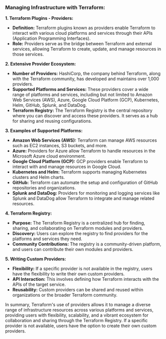 ### Managing Infrastructure with Terraform:

**1. Terraform Plugins - Providers:**
   - **Definition:** Terraform plugins known as providers enable Terraform to interact with various cloud platforms and services through their APIs (Application Programming Interfaces).
   - **Role:** Providers serve as the bridge between Terraform and external services, allowing Terraform to create, update, and manage resources in those services.

**2. Extensive Provider Ecosystem:**
   - **Number of Providers:** HashiCorp, the company behind Terraform, along with the Terraform community, has developed and maintains over 1,000 providers.
   - **Supported Platforms and Services:** These providers cover a wide range of platforms and services, including but not limited to Amazon Web Services (AWS), Azure, Google Cloud Platform (GCP), Kubernetes, Helm, GitHub, Splunk, and DataDog.
   - **Terraform Registry:** The Terraform Registry is the central repository where you can discover and access these providers. It serves as a hub for sharing and reusing configurations.

**3. Examples of Supported Platforms:**
   - **Amazon Web Services (AWS):** Terraform can manage AWS resources such as EC2 instances, S3 buckets, and more.
   - **Azure:** Providers for Azure allow Terraform to handle resources in the Microsoft Azure cloud environment.
   - **Google Cloud Platform (GCP):** GCP providers enable Terraform to interact with and manage resources in Google Cloud.
   - **Kubernetes and Helm:** Terraform supports managing Kubernetes clusters and Helm charts.
   - **GitHub:** Terraform can automate the setup and configuration of GitHub repositories and organizations.
   - **Splunk and DataDog:** Providers for monitoring and logging services like Splunk and DataDog allow Terraform to integrate and manage related resources.

**4. Terraform Registry:**
   - **Purpose:** The Terraform Registry is a centralized hub for finding, sharing, and collaborating on Terraform modules and providers.
   - **Discovery:** Users can explore the registry to find providers for the platforms and services they need.
   - **Community Contributions:** The registry is a community-driven platform, and users can contribute their own modules and providers.

**5. Writing Custom Providers:**
   - **Flexibility:** If a specific provider is not available in the registry, users have the flexibility to write their own custom providers.
   - **API Interaction:** This involves defining how Terraform interacts with the APIs of the target service.
   - **Reusability:** Custom providers can be shared and reused within organizations or the broader Terraform community.

In summary, Terraform's use of providers allows it to manage a diverse range of infrastructure resources across various platforms and services, providing users with flexibility, scalability, and a vibrant ecosystem for collaboration and sharing through the Terraform Registry. If a specific provider is not available, users have the option to create their own custom providers.
